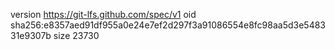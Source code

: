 version https://git-lfs.github.com/spec/v1
oid sha256:e8357aed91df955a0e24e7ef2d297f3a91086554e8fc98aa5d3e548331e9307b
size 23730
